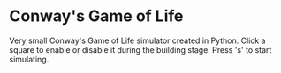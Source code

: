 # Conway's Game of Life
Very small Conway's Game of Life simulator created in Python. Click a square to enable or disable it during the building stage. Press 's' to start simulating.
